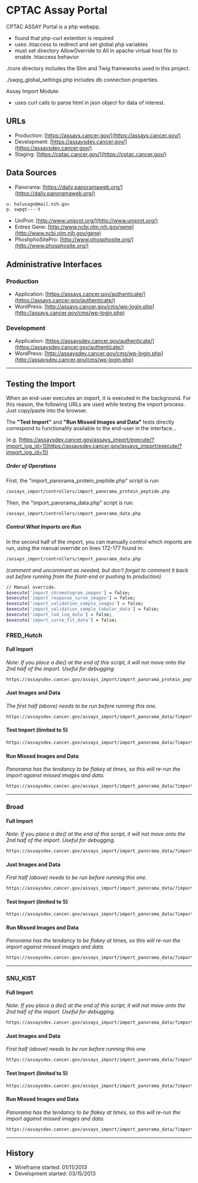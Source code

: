 # CPTAC Assay Portal

CPTAC ASSAY Portal is a php webapp.
* found that php-curl extention is required
* uses .htaccess to redirect and set global php variables
* must set directory AllowOverride to All in apache virtual host file to enable .htaccess behavior

./core directory includes the Slim and Twig frameworks used in this project.

./swpg_global_settings.php includes db connection properties.


Assay Import Module:
* uses curl calls to parse html in json object for data of interest.

## URLs
* Production: [https://assays.cancer.gov/](https://assays.cancer.gov/)
* Development: [https://assaysdev.cancer.gov/](https://assaysdev.cancer.gov/)
* Staging: [https://cptac.cancer.gov/](https://cptac.cancer.gov/)

## Data Sources
* Panorama: [https://daily.panoramaweb.org/](https://daily.panoramaweb.org/)

```bash
u. halusagn@mail.nih.gov
p. swpgt----t
```

* UniProt: [http://www.uniprot.org/](http://www.uniprot.org/)
* Entrez Gene: [http://www.ncbi.nlm.nih.gov/gene](http://www.ncbi.nlm.nih.gov/gene)
* PhoshphoSitePro: [http://www.phosphosite.org/](http://www.phosphosite.org/)

## Administrative Interfaces

### Production

* Application: [https://assays.cancer.gov/authenticate/](https://assays.cancer.gov/authenticate/)
* WordPress: [http://assays.cancer.gov/cms/wp-login.php](http://assays.cancer.gov/cms/wp-login.php)

### Development
* Application: [https://assaysdev.cancer.gov/authenticate/](https://assaysdev.cancer.gov/authenticate/)
* WordPress: [http://assaysdev.cancer.gov/cms/wp-login.php](http://assaysdev.cancer.gov/cms/wp-login.php)

* * *

## Testing the Import

When an end-user executes an import, it is executed in the background. For this reason, the following URLs are used while testing the import process. Just copy/paste into the browser.

The **"Test Import"** and **"Run Missed Images and Data"** tests directly correspond to functionality available to the end-user in the interface...

(e.g. [https://assaysdev.cancer.gov/assays_import/execute/?import_log_id=1](https://assaysdev.cancer.gov/assays_import/execute/?import_log_id=1))

##### Order of Operations

First, the "import_panorama_protein_peptide.php" script is run:

```bash
/assays_import/controllers/import_panorama_protein_peptide.php
```

Then, the "import_panorama_data.php" script is run:

```bash
/assays_import/controllers/import_panorama_data.php
```

##### Control What Imports are Run

In the second half of the import, you can manually control which imports are run, using the manual override on lines 172-177 found in:

```bash
/assays_import/controllers/import_panorama_data.php
```

*(comment and uncomment as needed, but don't forget to comment it back out before running from the front-end or pushing to production)*

```bash
// Manual override.
$execute['import_chromatogram_images'] = false;
$execute['import_response_curve_images'] = false;
$execute['import_validation_sample_images'] = false;
$execute['import_validation_sample_tabular_data'] = false;
$execute['import_lod_loq_data'] = false;
$execute['import_curve_fit_data'] = false;
```

### FRED_Hutch

#### Full Import

*Note: If you place a die() at the end of this script, it will not move onto the 2nd half of the import. Useful for debugging.*

```bash
https://assaysdev.cancer.gov/assays_import/import_panorama_protein_peptide/?import_log_id=1&account_id=853&uniquehash=537f942e19199o
```

#### Just Images and Data

*The first half (above) needs to be run before running this one.*

```bash
https://assaysdev.cancer.gov/assays_import/import_panorama_data/?import_log_id=1&imports_executed_log_id=1&account_id=853&uniquehash=537f85071eb29
```

#### Test Import (limited to 5)

```bash
https://assaysdev.cancer.gov/assays_import/import_panorama_data/?import_log_id=1&imports_executed_log_id=1&account_id=853&test_import=1&uniquehash=537f85071eb29
```

#### Run Missed Images and Data

*Panorama has the tendancy to be flakey at times, so this will re-run the import against missed images and data.*

```bash
https://assaysdev.cancer.gov/assays_import/import_panorama_data/?import_log_id=1&imports_executed_log_id=1&account_id=853&uniquehash=537f85071eb29&run_missed_images=true
```

* * *

### Broad

#### Full Import

*Note: If you place a die() at the end of this script, it will not move onto the 2nd half of the import. Useful for debugging.*

```bash
https://assaysdev.cancer.gov/assays_import/import_panorama_data/?import_log_id=2&account_id=853&uniquehash=537f85071eb30
```

#### Just Images and Data

*First half (above) needs to be run before running this one.*

```bash
https://assaysdev.cancer.gov/assays_import/import_panorama_data/?import_log_id=2&imports_executed_log_id=2&account_id=853&uniquehash=537f85071eb30
```

#### Test Import (limited to 5)

```bash
https://assaysdev.cancer.gov/assays_import/import_panorama_data/?import_log_id=2&imports_executed_log_id=2&account_id=853&account_id=853&test_import=1&uniquehash=537f85071eb29
```

#### Run Missed Images and Data

*Panorama has the tendancy to be flakey at times, so this will re-run the import against missed images and data.*

```bash
https://assaysdev.cancer.gov/assays_import/import_panorama_data/?import_log_id=2&imports_executed_log_id=2&account_id=853&uniquehash=537f85071eb29&run_missed_images=true
```

* * *

### SNU_KIST

#### Full Import

*Note: If you place a die() at the end of this script, it will not move onto the 2nd half of the import. Useful for debugging.*

```bash
https://assaysdev.cancer.gov/assays_import/import_panorama_data/?import_log_id=3&account_id=853&uniquehash=537f85071eb30
```

#### Just Images and Data

*First half (above) needs to be run before running this one.*

```bash
https://assaysdev.cancer.gov/assays_import/import_panorama_data/?import_log_id=3&imports_executed_log_id=3&account_id=853&uniquehash=537f85071eb30
```

#### Test Import (limited to 5)

```bash
https://assaysdev.cancer.gov/assays_import/import_panorama_data/?import_log_id=3&imports_executed_log_id=3&account_id=853&account_id=853&test_import=1&uniquehash=537f85071eb29
```

#### Run Missed Images and Data

*Panorama has the tendancy to be flakey at times, so this will re-run the import against missed images and data.*

```bash
https://assaysdev.cancer.gov/assays_import/import_panorama_data/?import_log_id=3&imports_executed_log_id=3&account_id=853&uniquehash=537f85071eb29&run_missed_images=true
```

* * *

## History
* Wireframe started: 01/11/2013
* Development started: 03/15/2013